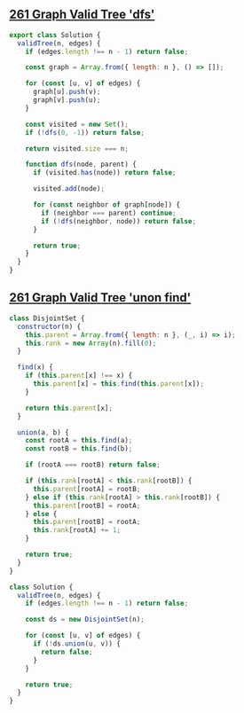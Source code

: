 ## [261 Graph Valid Tree 'dfs'](https://neetcode.io/problems/valid-tree?list=neetcode150)

<!-- notecardId: 1749994685980 -->

```js
export class Solution {
  validTree(n, edges) {
    if (edges.length !== n - 1) return false;

    const graph = Array.from({ length: n }, () => []);

    for (const [u, v] of edges) {
      graph[u].push(v);
      graph[v].push(u);
    }

    const visited = new Set();
    if (!dfs(0, -1)) return false;

    return visited.size === n;

    function dfs(node, parent) {
      if (visited.has(node)) return false;

      visited.add(node);

      for (const neighbor of graph[node]) {
        if (neighbor === parent) continue;
        if (!dfs(neighbor, node)) return false;
      }

      return true;
    }
  }
}
```

## [261 Graph Valid Tree 'unon find'](https://neetcode.io/problems/valid-tree?list=neetcode150)

<!-- notecardId: 1749994750361 -->

```js
class DisjointSet {
  constructor(n) {
    this.parent = Array.from({ length: n }, (_, i) => i);
    this.rank = new Array(n).fill(0);
  }

  find(x) {
    if (this.parent[x] !== x) {
      this.parent[x] = this.find(this.parent[x]);
    }

    return this.parent[x];
  }

  union(a, b) {
    const rootA = this.find(a);
    const rootB = this.find(b);

    if (rootA === rootB) return false;

    if (this.rank[rootA] < this.rank[rootB]) {
      this.parent[rootA] = rootB;
    } else if (this.rank[rootA] > this.rank[rootB]) {
      this.parent[rootB] = rootA;
    } else {
      this.parent[rootB] = rootA;
      this.rank[rootA] += 1;
    }

    return true;
  }
}

class Solution {
  validTree(n, edges) {
    if (edges.length !== n - 1) return false;

    const ds = new DisjointSet(n);

    for (const [u, v] of edges) {
      if (!ds.union(u, v)) {
        return false;
      }
    }

    return true;
  }
}
```
